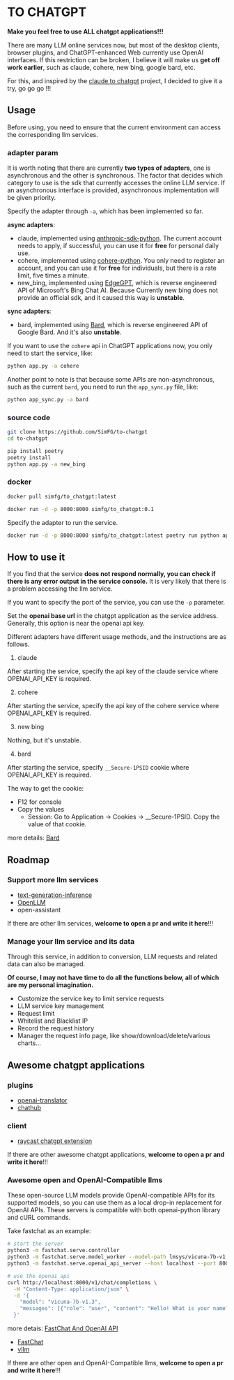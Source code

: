 # TO CHATGPT

**Make you feel free to use ALL chatgpt applications!!!**

There are many LLM online services now, but most of the desktop clients, browser plugins, and ChatGPT-enhanced Web currently use OpenAI interfaces. If this restriction can be broken, I believe it will make us **get off work earlier**, such as claude, cohere, new bing, google bard, etc.

For this, and inspired by the [claude to chatgpt](https://github.com/jtsang4/claude-to-chatgpt) project, I decided to give it a try, go go go !!!

## Usage

Before using, you need to ensure that the current environment can access the corresponding llm services.

### adapter param

It is worth noting that there are currently **two types of adapters**, one is asynchronous and the other is synchronous.
The factor that decides which category to use is the sdk that currently accesses the online LLM service.
If an asynchronous interface is provided, asynchronous implementation will be given priority.

Specify the adapter through `-a`, which has been implemented so far.

**async adapters**:

- claude, implemented using [anthropic-sdk-python](https://github.com/anthropics/anthropic-sdk-python). The current account needs to apply, if successful, you can use it for **free** for personal daily use.
- cohere, implemented using [cohere-python](https://github.com/cohere-ai/cohere-python). You only need to register an account, and you can use it for **free** for individuals, but there is a rate limit, five times a minute.
- new_bing, implemented using [EdgeGPT](https://github.com/acheong08/EdgeGPT), which is reverse engineered API of Microsoft's Bing Chat AI. Because Currently new bing does not provide an official sdk, and it caused this way is **unstable**.

**sync adapters**:

- bard, implemented using [Bard](https://github.com/acheong08/Bard/), which is reverse engineered API of Google Bard. And it's also **unstable**.

If you want to use the `cohere` api in ChatGPT applications now, you only need to start the service, like:

```bash
python app.py -a cohere
```

Another point to note is that because some APIs are non-asynchronous, such as the current `bard`, you need to run the `app_sync.py` file, like:

```bash
python app_sync.py -a bard
```

### source code

```bash
git clone https://github.com/SimFG/to-chatgpt
cd to-chatgpt

pip install poetry
poetry install
python app.py -a new_bing
```

### docker

```bash
docker pull simfg/to_chatgpt:latest

docker run -d -p 8000:8000 simfg/to_chatgpt:0.1
```

Specify the adapter to run the service.

```bash
docker run -d -p 8000:8000 simfg/to_chatgpt:latest poetry run python app.py -a new_bing
```

## How to use it

If you find that the service **does not respond normally, you can check if there is any error output in the service console.** It is very likely that there is a problem accessing the llm service.

If you want to specify the port of the service, you can use the `-p` parameter.

Set the **openai base url** in the chatgpt application as the service address. Generally, this option is near the openai api key.

Different adapters have different usage methods, and the instructions are as follows.

1. claude

After starting the service, specify the api key of the claude service where OPENAI_API_KEY is required.

2. cohere

After starting the service, specify the api key of the cohere service where OPENAI_API_KEY is required.

3. new bing

Nothing, but it's unstable.

4. bard

After starting the service, specify `__Secure-1PSID` cookie where OPENAI_API_KEY is required.

The way to get the cookie:

- F12 for console
- Copy the values
  - Session: Go to Application → Cookies → \_\_Secure-1PSID. Copy the value of that cookie.

more details: [Bard](https://github.com/acheong08/Bard/)

## Roadmap

### Support more llm services

- [text-generation-inference](https://github.com/huggingface/text-generation-inference)
- [OpenLLM](https://github.com/bentoml/OpenLLM)
- open-assistant

If there are other llm services, **welcome to open a pr and write it here**!!!

### Manage your llm service and its data

Through this service, in addition to conversion, LLM requests and related data can also be managed.

**Of course, I may not have time to do all the functions below, all of which are my personal imagination.**

- Customize the service key to limit service requests
- LLM service key management
- Request limit
- Whitelist and Blacklist IP
- Record the request history
- Manager the request info page, like show/download/delete/various charts...

## Awesome chatgpt applications

### plugins

- [openai-translator](https://github.com/openai-translator/openai-translator)
- [chathub](https://github.com/chathub-dev/chathub)

### client

- [raycast chatgpt extension](https://github.com/raycast/extensions/blob/c0f80c73f39b1cd7159e53b706c452c12648f0a9/extensions/chatgpt/README.md)

If there are other awesome chatgpt applications, **welcome to open a pr and write it here**!!!

### Awesome open and OpenAI-Compatible llms

These open-source LLM models provide OpenAI-compatible APIs for its supported models, so you can use them as a local drop-in replacement for OpenAI APIs. These servers is compatible with both openai-python library and cURL commands.

Take fastchat as an example:

```bash
# start the server
python3 -m fastchat.serve.controller
python3 -m fastchat.serve.model_worker --model-path lmsys/vicuna-7b-v1.3
python3 -m fastchat.serve.openai_api_server --host localhost --port 8000

# use the openai api
curl http://localhost:8000/v1/chat/completions \
  -H "Content-Type: application/json" \
  -d '{
    "model": "vicuna-7b-v1.3",
    "messages": [{"role": "user", "content": "Hello! What is your name?"}]
  }'
```
more detais: [FastChat And OpenAI API](https://github.com/lm-sys/FastChat/blob/main/docs/openai_api.md)

- [FastChat](https://github.com/lm-sys/FastChat)
- [vllm](https://github.com/vllm-project/vllm)

If there are other open and OpenAI-Compatible llms, **welcome to open a pr and write it here**!!!

